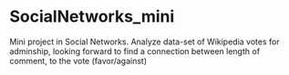 # SocialNetworks_mini
Mini project in Social Networks. Analyze data-set of Wikipedia votes for adminship, looking forward to find a connection between length of comment, to the vote (favor/against) 
